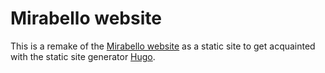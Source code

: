 # Mirabello website
This is a remake of the [Mirabello website](https://www.rcmirabello.be/index.php/nl/) as a static site
to get acquainted with the static site generator [Hugo](https://gohugo.io/).